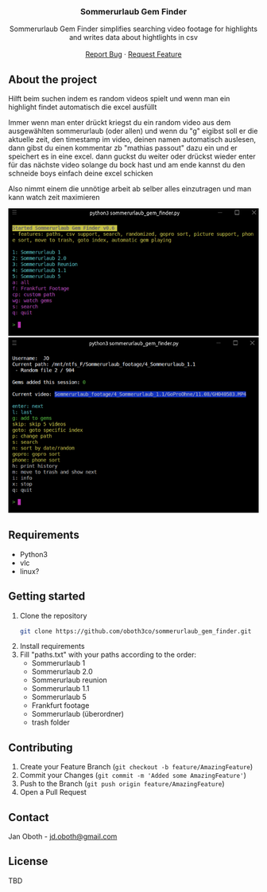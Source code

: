<!-- PROJECT LOGO -->
<br />
<p align="center">

  <h3 align="center">Sommerurlaub Gem Finder</h3>

  <p align="center">
    Sommerurlaub Gem Finder simplifies searching video footage for highlights and writes data about hightlights in csv
    <br />
    <br />
    <a href="https://github.com/Djamal-Sadaghiani/evergreen/issues">Report Bug</a>
    ·
    <a href="https://github.com/Djamal-Sadaghiani/evergreen/issues">Request Feature</a>
  </p>
</p>

## About the project

Hilft beim suchen indem es random videos spielt und wenn man ein highlight findet automatisch die excel ausfüllt

Immer wenn man enter drückt kriegst du ein random video aus dem ausgewählten sommerurlaub (oder allen) und wenn du "g" eigibst soll er die aktuelle zeit, den timestamp im video, deinen namen automatisch auslesen, dann gibst du einen kommentar zb "mathias passout" dazu ein und er speichert es in eine excel. dann guckst du weiter oder drückst wieder enter für das nächste video solange du bock hast und am ende kannst du den schneide boys einfach deine excel schicken

Also nimmt einem die unnötige arbeit ab selber alles einzutragen und man kann watch zeit maximieren

![Screenshot](Screenshot1.png)
![Screenshot](Screenshot2.png)

## Requirements

- Python3
- vlc
- linux?

## Getting started

1. Clone the repository
   ```sh
   git clone https://github.com/oboth3co/sommerurlaub_gem_finder.git
   ```
2. Install requirements
3. Fill "paths.txt" with your paths according to the order:
   - Sommerurlaub 1
   - Sommerurlaub 2.0
   - Sommerurlaub reunion
   - Sommerurlaub 1.1
   - Sommerurlaub 5
   - Frankfurt footage
   - Sommerurlaub (überordner)
   - trash folder

<!-- CONTRIBUTING -->

## Contributing

1. Create your Feature Branch (`git checkout -b feature/AmazingFeature`)
2. Commit your Changes (`git commit -m 'Added some AmazingFeature'`)
3. Push to the Branch (`git push origin feature/AmazingFeature`)
4. Open a Pull Request

## Contact

Jan Oboth - jd.oboth@gmail.com

<!-- LICENSE -->

## License

TBD

<!-- MARKDOWN LINKS & IMAGES -->
<!-- https://www.markdownguide.org/basic-syntax/#reference-style-links -->
